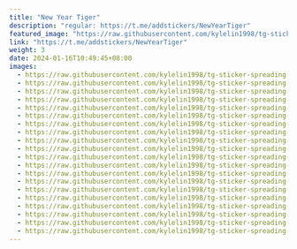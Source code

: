 ```yaml
---
title: "New Year Tiger"
description: "regular: https://t.me/addstickers/NewYearTiger"
featured_image: "https://raw.githubusercontent.com/kylelin1998/tg-sticker-spreading-worldwide-images/main/img/ad405dc0-b424-4744-96eb-b4dfb5f0fac3.jpg"
link: "https://t.me/addstickers/NewYearTiger"
weight: 3
date: 2024-01-16T10:49:45+08:00
images:
  - https://raw.githubusercontent.com/kylelin1998/tg-sticker-spreading-worldwide-images/main/img/ad405dc0-b424-4744-96eb-b4dfb5f0fac3.jpg
  - https://raw.githubusercontent.com/kylelin1998/tg-sticker-spreading-worldwide-images/main/img/fd7035ff-0818-40ca-b969-e4ce0ba33bdf.jpg
  - https://raw.githubusercontent.com/kylelin1998/tg-sticker-spreading-worldwide-images/main/img/b258d04e-8bf2-4778-9908-b9ab70578024.jpg
  - https://raw.githubusercontent.com/kylelin1998/tg-sticker-spreading-worldwide-images/main/img/929e5e8e-072b-435e-85ba-c78df7f40d68.jpg
  - https://raw.githubusercontent.com/kylelin1998/tg-sticker-spreading-worldwide-images/main/img/ae471811-0f9a-470f-a8f6-4b659ead6443.jpg
  - https://raw.githubusercontent.com/kylelin1998/tg-sticker-spreading-worldwide-images/main/img/177a2616-0552-4ced-afeb-c1bcf36fd4b2.jpg
  - https://raw.githubusercontent.com/kylelin1998/tg-sticker-spreading-worldwide-images/main/img/4d7e6b37-d031-41b7-8f8c-3d5df2300541.jpg
  - https://raw.githubusercontent.com/kylelin1998/tg-sticker-spreading-worldwide-images/main/img/edb2206d-8ab7-4327-b97e-a4a599bd171a.jpg
  - https://raw.githubusercontent.com/kylelin1998/tg-sticker-spreading-worldwide-images/main/img/408ac03b-8101-4ea0-9ed2-ba3fb018229d.jpg
  - https://raw.githubusercontent.com/kylelin1998/tg-sticker-spreading-worldwide-images/main/img/f3664dae-1b0b-45ad-a434-9c96d457b7fc.jpg
  - https://raw.githubusercontent.com/kylelin1998/tg-sticker-spreading-worldwide-images/main/img/1897db37-d8f7-4c6a-bbb1-9756061cf960.jpg
  - https://raw.githubusercontent.com/kylelin1998/tg-sticker-spreading-worldwide-images/main/img/7223467d-386b-4e00-a19a-d56e43717aba.jpg
  - https://raw.githubusercontent.com/kylelin1998/tg-sticker-spreading-worldwide-images/main/img/98daf3ea-41f7-4b1f-823b-4a6c24f30e97.jpg
  - https://raw.githubusercontent.com/kylelin1998/tg-sticker-spreading-worldwide-images/main/img/a4ae08dc-29de-4cd3-9fa8-a0c4f50ba3a1.jpg
  - https://raw.githubusercontent.com/kylelin1998/tg-sticker-spreading-worldwide-images/main/img/571f82f1-419f-4488-bbfd-ab0b4086997b.jpg
  - https://raw.githubusercontent.com/kylelin1998/tg-sticker-spreading-worldwide-images/main/img/d859d362-afdf-4c28-871a-608c569f9377.jpg
  - https://raw.githubusercontent.com/kylelin1998/tg-sticker-spreading-worldwide-images/main/img/3986160e-86e7-4787-894c-8d3a9bfba43e.jpg
  - https://raw.githubusercontent.com/kylelin1998/tg-sticker-spreading-worldwide-images/main/img/8a44ea43-b626-4ca3-82d7-d49d5980d95e.jpg
  - https://raw.githubusercontent.com/kylelin1998/tg-sticker-spreading-worldwide-images/main/img/d5091702-6c92-4e8b-8854-9ad207e94f8b.jpg
  - https://raw.githubusercontent.com/kylelin1998/tg-sticker-spreading-worldwide-images/main/img/b75fadc3-57c3-4a46-a54c-88a59fd4d5e6.jpg
---
```

